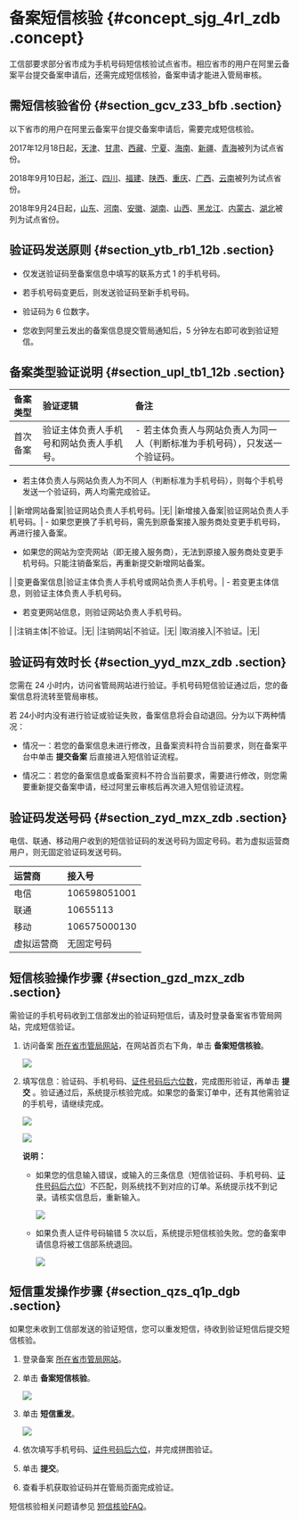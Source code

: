 # 备案短信核验 {#concept_sjg_4rl_zdb .concept}

工信部要求部分省市成为手机号码短信核验试点省市。相应省市的用户在阿里云备案平台提交备案申请后，还需完成短信核验，备案申请才能进入管局审核。

## 需短信核验省份 {#section_gcv_z33_bfb .section}

以下省市的用户在阿里云备案平台提交备案申请后，需要完成短信核验。

2017年12月18日起，[天津](http://tj.beian.miit.gov.cn)、[甘肃](http://gs.beian.miit.gov.cn)、[西藏](http://xz.beian.miit.gov.cn)、[宁夏](http://nx.beian.miit.gov.cn)、[海南](http://hi.beian.miit.gov.cn)、[新疆](http://xj.beian.miit.gov.cn)、[青海](http://qh.beian.miit.gov.cn)被列为试点省份。

2018年9月10日起，[浙江](http://zj.beian.miit.gov.cn)、[四川](http://sc.beian.miit.gov.cn)、[福建](http://fj.beian.miit.gov.cn)、[陕西](http://sn.beian.miit.gov.cn)、[重庆](http://cq.beian.miit.gov.cn)、[广西](http://gx.beian.miit.gov.cn)、[云南](http://yn.beian.miit.gov.cn)被列为试点省份。

2018年9月24日起，[山东](http://sd.beian.miit.gov.cn)、[河南](http://ha.beian.miit.gov.cn)、[安徽](http://ah.beian.miit.gov.cn)、[湖南](http://hn.beian.miit.gov.cn)、[山西](http://sx.beian.miit.gov.cn)、[黑龙江](http://hl.beian.miit.gov.cn)、[内蒙古](http://nm.beian.miit.gov.cn)、[湖北](http://hb.beian.miit.gov.cn)被列为试点省份。

## 验证码发送原则 {#section_ytb_rb1_12b .section}

-   仅发送验证码至备案信息中填写的联系方式 1 的手机号码。

-   若手机号码变更后，则发送验证码至新手机号码。

-   验证码为 6 位数字。

-   您收到阿里云发出的备案信息提交管局通知后，5 分钟左右即可收到验证短信。


## 备案类型验证说明 {#section_upl_tb1_12b .section}

|备案类型|验证逻辑|备注|
|:---|:---|:-|
|首次备案|验证主体负责人手机号和网站负责人手机号。| -   若主体负责人与网站负责人为同一人（判断标准为手机号码），只发送一个验证码。
-   若主体负责人与网站负责人为不同人（判断标准为手机号码），则每个手机号发送一个验证码，两人均需完成验证。

 |
|新增网站备案|验证网站负责人手机号码。|无|
|新增接入备案|验证网站负责人手机号码。| -   如果您更换了手机号码，需先到原备案接入服务商处变更手机号码，再进行接入备案。
-   如果您的网站为空壳网站（即无接入服务商），无法到原接入服务商处变更手机号码。只能注销备案后，再重新提交新增网站备案。

 |
|变更备案信息|验证主体负责人手机号或网站负责人手机号。| -   若变更主体信息，则验证主体负责人手机号码。
-   若变更网站信息，则验证网站负责人手机号码。

 |
|注销主体|不验证。|无|
|注销网站|不验证。|无|
|取消接入|不验证。|无|

## 验证码有效时长 {#section_yyd_mzx_zdb .section}

您需在 24 小时内，访问省管局网站进行验证。手机号码短信验证通过后，您的备案信息将流转至管局审核。

若 24小时内没有进行验证或验证失败，备案信息将会自动退回。分为以下两种情况：

-   情况一：若您的备案信息未进行修改，且备案资料符合当前要求，则在备案平台中单击 **提交备案** 后直接进入短信验证流程。

-   情况二：若您的备案信息或备案资料不符合当前要求，需要进行修改，则您需要重新提交备案申请，经过阿里云审核后再次进入短信验证流程。


## 验证码发送号码 {#section_zyd_mzx_zdb .section}

电信、联通、移动用户收到的短信验证码的发送号码为固定号码。若为虚拟运营商用户，则无固定验证码发送号码。

|运营商|接入号|
|:--|:--|
|电信|106598051001|
|联通|10655113|
|移动|106575000130|
|虚拟运营商|无固定号码|

## 短信核验操作步骤 {#section_gzd_mzx_zdb .section}

需验证的手机号码收到工信部发出的验证码短信后，请及时登录备案省市管局网站，完成短信验证。

1.  访问备案 [所在省市管局网站](#)，在网站首页右下角，单击 **备案短信核验**。

    ![](http://static-aliyun-doc.oss-cn-hangzhou.aliyuncs.com/assets/img/14204/15554634529829_zh-CN.png)

2.  填写信息：验证码、手机号码、[证件号码后六位数](../../../../intl.zh-CN/常见问题/短信核验FAQ.md#section_z2c_1sp_dgb)，完成图形验证，再单击 **提交** 。验证通过后，系统提示核验完成。如果您的备案订单中，还有其他需验证的手机号，请继续完成。

    ![](http://static-aliyun-doc.oss-cn-hangzhou.aliyuncs.com/assets/img/14204/15554634529830_zh-CN.png)

    ![](http://static-aliyun-doc.oss-cn-hangzhou.aliyuncs.com/assets/img/14204/15554634529832_zh-CN.png)

    **说明：** 

    -   如果您的信息输入错误，或输入的三条信息（短信验证码、手机号码、[证件号码后六位](../../../../intl.zh-CN/常见问题/短信核验FAQ.md#section_z2c_1sp_dgb)）不匹配，则系统找不到对应的订单。系统提示找不到记录。请核实信息后，重新输入。

        ![](http://static-aliyun-doc.oss-cn-hangzhou.aliyuncs.com/assets/img/14204/15554634525573_zh-CN.png)

    -   如果负责人证件号码输错 5 次以后，系统提示短信核验失败。您的备案申请信息将被工信部系统退回。

        ![](http://docs-aliyun.cn-hangzhou.oss.aliyun-inc.com/assets/pic/63826/cn_zh/1513307443745/%E9%AA%8C%E8%AF%81%E6%9C%AA%E9%80%9A%E8%BF%87.png)


## 短信重发操作步骤 {#section_qzs_q1p_dgb .section}

如果您未收到工信部发送的验证短信，您可以重发短信，待收到验证短信后提交短信核验。

1.  登录备案 [所在省市管局网站](https://help.aliyun.com/document_detail/63826.html?spm=a2c4g.11186623.6.567.4b404ff5xqpBib#section-gcv-z33-bfb)。
2.  单击 **备案短信核验**。

    ![](http://static-aliyun-doc.oss-cn-hangzhou.aliyuncs.com/assets/img/14204/155546345334361_zh-CN.png)

3.  单击 **短信重发**。

    ![](http://static-aliyun-doc.oss-cn-hangzhou.aliyuncs.com/assets/img/14204/155546345334362_zh-CN.png)

4.  依次填写手机号码、[证件号码后六位](../../../../intl.zh-CN/常见问题/短信核验FAQ.md#section_z2c_1sp_dgb)，并完成拼图验证。
5.  单击 **提交**。
6.  查看手机获取验证码并在管局页面完成验证。

短信核验相关问题请参见 [短信核验FAQ](../../../../intl.zh-CN/常见问题/短信核验FAQ.md#)。

